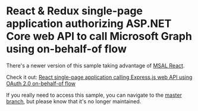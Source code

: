 # React & Redux single-page application authorizing ASP.NET Core web API to call Microsoft Graph using on-behalf-of flow

There's a newer version of this sample taking advantage of [MSAL React](https://github.com/AzureAD/microsoft-authentication-library-for-js/tree/dev/lib/msal-react).

Check it out: [React single-page application calling Express.js web API using OAuth 2.0 on-behalf-of flow](https://github.com/Azure-Samples/ms-identity-javascript-react-tutorial/tree/main/6-AdvancedScenarios/1-call-api-obo)

If you really need to access this sample, you can navigate to the [master branch](https://github.com/Azure-Samples/ms-identity-javascript-react-spa-dotnetcore-webapi-obo/tree/master), but please know that it's no longer maintained.